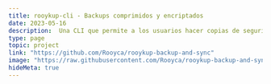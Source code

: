 ```yaml
---
title: rooykup-cli - Backups comprimidos y encriptados
date: 2023-05-16
description:  Una CLI que permite a los usuarios hacer copias de seguridad de sus archivos de forma fácil y eficiente.
type: page
topic: project
link: "https://github.com/Rooyca/rooykup-backup-and-sync"
image: "https://raw.githubusercontent.com/Rooyca/rooykup-backup-and-sync/master/rooykup_example.gif"
hideMeta: true
---
```

